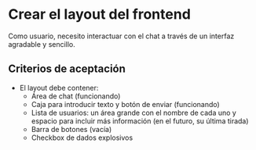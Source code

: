 # Crear el layout del frontend

Como usuario, necesito interactuar con el chat a través de un interfaz agradable y sencillo.

## Criterios de aceptación

* El layout debe contener:
  * Área de chat (funcionando)
  * Caja para introducir texto y botón de enviar (funcionando)
  * Lista de usuarios: un área grande con el nombre de cada uno y espacio para incluir más información (en el futuro, su última tirada)
  * Barra de botones (vacía)
  * Checkbox de dados explosivos
